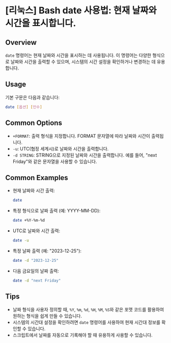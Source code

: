 # [리눅스] Bash date 사용법: 현재 날짜와 시간을 표시합니다.

## Overview
`date` 명령어는 현재 날짜와 시간을 표시하는 데 사용됩니다. 이 명령어는 다양한 형식으로 날짜와 시간을 출력할 수 있으며, 시스템의 시간 설정을 확인하거나 변경하는 데 유용합니다.

## Usage
기본 구문은 다음과 같습니다:

```bash
date [옵션] [인수]
```

## Common Options
- `+FORMAT`: 출력 형식을 지정합니다. FORMAT 문자열에 따라 날짜와 시간이 출력됩니다.
- `-u`: UTC(협정 세계시)로 날짜와 시간을 출력합니다.
- `-d STRING`: STRING으로 지정된 날짜와 시간을 출력합니다. 예를 들어, "next Friday"와 같은 문자열을 사용할 수 있습니다.

## Common Examples
- 현재 날짜와 시간 출력:
  ```bash
  date
  ```

- 특정 형식으로 날짜 출력 (예: YYYY-MM-DD):
  ```bash
  date +%Y-%m-%d
  ```

- UTC로 날짜와 시간 출력:
  ```bash
  date -u
  ```

- 특정 날짜 출력 (예: "2023-12-25"):
  ```bash
  date -d "2023-12-25"
  ```

- 다음 금요일의 날짜 출력:
  ```bash
  date -d "next Friday"
  ```

## Tips
- 날짜 형식을 사용자 정의할 때, `%Y`, `%m`, `%d`, `%H`, `%M`, `%S`와 같은 포맷 코드를 활용하여 원하는 형식을 쉽게 만들 수 있습니다.
- 시스템의 시간대 설정을 확인하려면 `date` 명령어를 사용하여 현재 시간대 정보를 확인할 수 있습니다.
- 스크립트에서 날짜를 자동으로 기록해야 할 때 유용하게 사용할 수 있습니다.